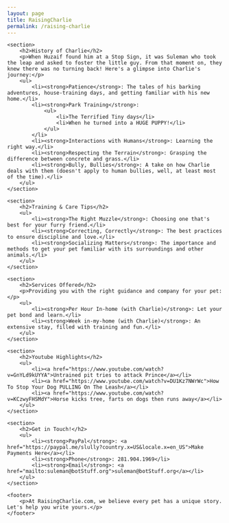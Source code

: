 ```yaml
---
layout: page
title: RaisingCharlie
permalink: /raising-charlie
---
```

<div class="container">

    <section>
        <h2>History of Charlie</h2>
        <p>When Huzaif found him at a Stop Sign, it was Suleman who took the leap and asked to foster the little guy. From that moment on, they knew there was no turning back! Here's a glimpse into Charlie's journey:</p>
        <ul>
            <li><strong>Patience</strong>: The tales of his barking adventures, house-training days, and getting familiar with his new home.</li>
            <li><strong>Park Training</strong>:
                <ul>
                    <li>The Terrified Tiny days</li>
                    <li>When he turned into a HUGE PUPPY!</li>
                </ul>
            </li>
            <li><strong>Interactions with Humans</strong>: Learning the right way.</li>
            <li><strong>Respecting the Terrain</strong>: Grasping the difference between concrete and grass.</li>
            <li><strong>Bully, Bullies</strong>: A take on how Charlie deals with them (doesn't apply to human bullies, well, at least most of the time).</li>
        </ul>
    </section>

    <section>
        <h2>Training & Care Tips</h2>
        <ul>
            <li><strong>The Right Muzzle</strong>: Choosing one that's best for your furry friend.</li>
            <li><strong>Correcting, Correctly</strong>: The best practices to ensure discipline and love.</li>
            <li><strong>Socializing Matters</strong>: The importance and methods to get your pet familiar with its surroundings and other animals.</li>
        </ul>
    </section>

    <section>
        <h2>Services Offered</h2>
        <p>Providing you with the right guidance and company for your pet:</p>
        <ul>
            <li><strong>Per Hour In-home (with Charlie)</strong>: Let your pet bond and learn.</li>
            <li><strong>Week in-my-home (with Charlie)</strong>: An extensive stay, filled with training and fun.</li>
        </ul>
    </section>

    <section>
        <h2>Youtube Highlights</h2>
        <ul>
            <li><a href="https://www.youtube.com/watch?v=GnYLd9kUYYA">Untrained pit tries to attack Prince</a></li>
            <li><a href="https://www.youtube.com/watch?v=DU1Kz7NWrWc">How To Stop Your Dog PULLING On The Leash</a></li>
            <li><a href="https://www.youtube.com/watch?v=KCzwyFHSMdY">Horse kicks tree, farts on dogs then runs away</a></li>
        </ul>
    </section>

    <section>
        <h2>Get in Touch!</h2>
        <ul>
            <li><strong>PayPal</strong>: <a href="https://paypal.me/slully?country.x=US&locale.x=en_US">Make Payments Here</a></li>
            <li><strong>Phone</strong>: 281.904.1969</li>
            <li><strong>Email</strong>: <a href="mailto:suleman@botStuff.org">suleman@botStuff.org</a></li>
        </ul>
    </section>

    <footer>
        <p>At RaisingCharlie.com, we believe every pet has a unique story. Let's help you write yours.</p>
    </footer>

</div>
